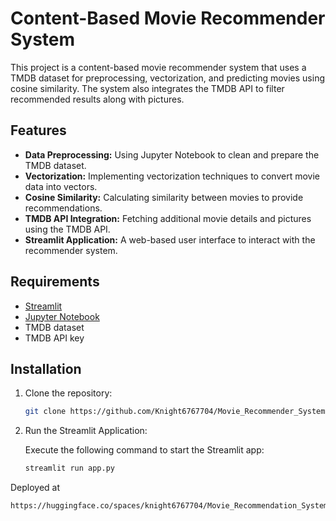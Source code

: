 # Content-Based Movie Recommender System

This project is a content-based movie recommender system that uses a TMDB dataset for preprocessing, vectorization, and predicting movies using cosine similarity. The system also integrates the TMDB API to filter recommended results along with pictures.

## Features

- **Data Preprocessing:** Using Jupyter Notebook to clean and prepare the TMDB dataset.
- **Vectorization:** Implementing vectorization techniques to convert movie data into vectors.
- **Cosine Similarity:** Calculating similarity between movies to provide recommendations.
- **TMDB API Integration:** Fetching additional movie details and pictures using the TMDB API.
- **Streamlit Application:** A web-based user interface to interact with the recommender system.

## Requirements

- [Streamlit](https://streamlit.io/)
- [Jupyter Notebook](https://jupyter.org/)
- TMDB dataset
- TMDB API key

## Installation

1. Clone the repository:
   ```bash
   git clone https://github.com/Knight6767704/Movie_Recommender_System.git
   
2. Run the Streamlit Application:

    Execute the following command to start the Streamlit app:
   ```bash
   streamlit run app.py

Deployed at
```bash
https://huggingface.co/spaces/knight6767704/Movie_Recommendation_System
